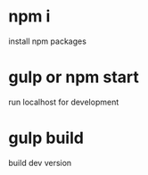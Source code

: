 # npm i
install npm packages

# gulp or npm start
run localhost for development

# gulp build
build dev version
